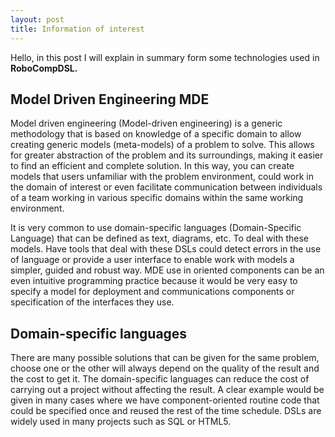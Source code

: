 ```yaml
---
layout: post
title: Information of interest
---
```


Hello, 
in this post I will explain in summary form some technologies used in **RoboCompDSL.**

## Model Driven Engineering MDE

Model driven engineering (Model-driven engineering) is a generic methodology that is based on knowledge of a specific domain to allow creating generic models (meta-models) of a problem to solve. This allows for greater abstraction of the problem and its surroundings, making it easier to find an efficient and complete solution. In this way, you can create models that users unfamiliar with the problem environment, could work in the domain of interest or even facilitate communication between individuals of a team working in various specific domains within the same working environment.

It is very common to use domain-specific languages ​​(Domain-Specific Language) that can be defined as text, diagrams, etc. To deal with these models. Have tools that deal with these DSLs could detect errors in the use of language or provide a user interface to enable work with models a simpler, guided and robust way.
MDE use in oriented components can be an even intuitive programming practice because it would be very easy to specify a model for deployment and communications components or specification of the interfaces they use.

## Domain-specific languages

There are many possible solutions that can be given for the same problem, choose one or the other will always depend on the quality of the result and the cost to get it. The domain-specific languages ​​can reduce the cost of carrying out a project without affecting the result. A clear example would be given in many cases where we have component-oriented routine code that could be specified once and reused the rest of the time schedule. DSLs are widely used in many projects such as SQL or HTML5.